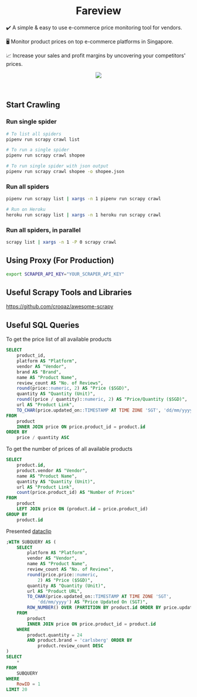 <h1 align="center"><strong>Fareview</strong></h1>

✔️ A simple & easy to use e-commerce price monitoring tool for vendors.

🖥 Monitor product prices on top e-commerce platforms in Singapore.

📈 Increase your sales and profit margins by uncovering your competitors' prices.

<p align="center">
  <img width="auto" height="auto" src="https://media.giphy.com/media/3o6MbtelsDZdsbFB7i/giphy.gif">
</p>
<br />

## Start Crawling

### Run single spider

```sh
# To list all spiders
pipenv run scrapy crawl list

# To run a single spider
pipenv run scrapy crawl shopee

# To run single spider with json output
pipenv run scrapy crawl shopee -o shopee.json
```

### Run all spiders

```sh
pipenv run scrapy list | xargs -n 1 pipenv run scrapy crawl

# Run on Heroku
heroku run scrapy list | xargs -n 1 heroku run scrapy crawl
```

### Run all spiders, in parallel

```sh
scrapy list | xargs -n 1 -P 0 scrapy crawl
```

## Using Proxy (For Production)

```sh
export SCRAPER_API_KEY="YOUR_SCRAPER_API_KEY"
```

## Useful Scrapy Tools and Libraries

https://github.com/croqaz/awesome-scrapy

## Useful SQL Queries

To get the price list of all available products

```sql
SELECT
	product_id,
	platform AS "Platform",
	vendor AS "Vendor",
	brand AS "Brand",
	name AS "Product Name",
	review_count AS "No. of Reviews",
	round(price::numeric, 2) AS "Price ($SGD)",
	quantity AS "Quantity (Unit)",
	round((price / quantity)::numeric, 2) AS "Price/Quantity ($SGD)",
	url AS "Product Link",
	TO_CHAR(price.updated_on::TIMESTAMP AT TIME ZONE 'SGT', 'dd/mm/yyyy') AS "Updated On (SGT)"
FROM
	product
	INNER JOIN price ON price.product_id = product.id
ORDER BY
	price / quantity ASC
```

To get the number of prices of all available products

```sql
SELECT
	product.id,
	product.vendor AS "Vendor",
	name AS "Product Name",
	quantity AS "Quantity (Unit)",
	url AS "Product Link",
	count(price.product_id) AS "Number of Prices"
FROM
	product
	LEFT JOIN price ON (product.id = price.product_id)
GROUP BY
	product.id
```

Presented [dataclip](https://data.heroku.com/dataclips)

```sql
;WITH SUBQUERY AS (
	SELECT
		platform AS "Platform",
		vendor AS "Vendor",
		name AS "Product Name",
		review_count AS "No. of Reviews",
		round(price.price::numeric,
			2) AS "Price ($SGD)",
		quantity AS "Quantity (Unit)",
		url AS "Product URL",
		TO_CHAR(price.updated_on::TIMESTAMP AT TIME ZONE 'SGT',
			'dd/mm/yyyy') AS "Price Updated On (SGT)",
		ROW_NUMBER() OVER (PARTITION BY product.id ORDER BY price.updated_on DESC) RowID
	FROM
		product
		INNER JOIN price ON price.product_id = product.id
	WHERE
		product.quantity = 24
		AND product.brand = 'carlsberg' ORDER BY
			product.review_count DESC
)
SELECT
	*
FROM
	SUBQUERY
WHERE
	RowID = 1
LIMIT 20
```
